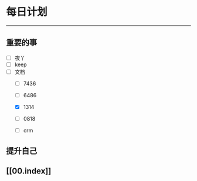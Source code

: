 
# 每日计划
---
## 重要的事

- [ ]    夜丫
- [ ]   keep
- [ ]  文档
     - [ ] 7436
     - [ ] 6486
     - [x] 1314
     - [ ] 0818
     - [ ] crm



## 提升自己

  



## [[00.index]]










